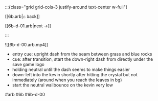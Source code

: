 :::{class="grid grid-cols-3 justify-around text-center w-full"}
<span/>

[[6b.arb|⌂ back]]

[[6b-d-01.arb|next →]]

:::

![[6b-d-00.arb.mp4]]

* entry cue: upright dash from the seam between grass and blue rocks
* cue: after transition, start the down-right dash from directly under the save game logo
* holding neutral until the dash seems to make things easier
* down-left into the kevin shortly after hitting the crystal but not immediately (around when you reach the leaves in bg)
* start the neutral wallbounce on the kevin very low

#arb #6b #6b-d-00

